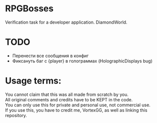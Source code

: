 # RPGBosses
Verification task for a developer application. DiamondWorld.

# TODO
- Перенести все сообщения в конфиг
- Фиксануть баг с {player} в голограммах (HolographicDisplays bug)

# Usage terms:
You cannot claim that this was all made from scratch by you.\
All original comments and credits have to be KEPT in the code.\
You can only use this for private and personal use, not commercial use.\
If you use this, you have to credit me, VortexGG, as well as linking this repository.

